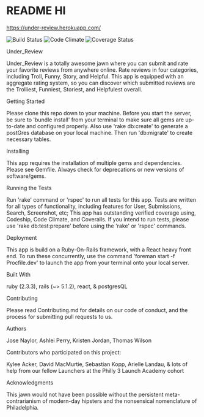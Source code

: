 # README HI

https://under-review.herokuapp.com/


![Build Status](https://codeship.com/projects/fd594640-7491-0135-5e9a-22a90e89452a/status?branch=master)
![Code Climate](https://codeclimate.com/github/Jose-N/under_review.png)
![Coverage Status](https://coveralls.io/repos/github/Jose-N/under_review/badge.svg?branch=master)



Under_Review

Under_Review is a totally awesome jawn where you can submit and rate your favorite reviews from anywhere online.  Rate reviews in four categories, including Troll, Funny, Story, and Helpful. This app is equipped with an aggregate rating system, so you can discover which submitted reviews are the Trolliest, Funniest, Storiest, and Helpfulest overall.

Getting Started

Please clone this repo down to your machine.  Before you start the server, be sure to 'bundle install' from your terminal to make sure all gems are up-to-date and configured properly.  Also use 'rake db:create' to generate a postGres database on your local machine.  Then run 'db:migrate' to create necessary tables.

Installing

This app requires the installation of multiple gems and dependencies.  Please see Gemfile. Always check for deprecations or new versions of software/gems.

Running the Tests

Run 'rake' command or 'rspec' to run all tests for this app.  Tests are written for all types of functionality, including features for User, Submissions, Search, Screenshot, etc; This app has outstanding verified coverage using, Codeship, Code Climate, and Coveralls. If you intend to run tests, please use 'rake db:test:prepare' before using the 'rake' or 'rspec' commands.  

Deployment

This app is build on a Ruby-On-Rails framework, with a React heavy front end.  To run these concurrently, use the command 'foreman start -f Procfile.dev' to launch the app from your terminal onto your local server.

Built With

ruby (2.3.3),
rails (~> 5.1.2),
react, & 
postgresQL


Contributing

Please read Contributing.md for details on our code of conduct, and the process for submitting pull requests to us.

Authors

Jose Naylor,
Ashlei Perry,
Kristen Jordan,
Thomas Wilson

Contributors who participated on this project:

Kylee Acker,
David MacMurtie,
Sebastian Kopp,
Arielle Landau,
& lots of help from our fellow Launchers at the Philly 3 Launch Academy cohort

Acknowledgments

This jawn would not have been possible without the persistent meta-contrarianism of modern-day hipsters and the nonsensical nomenclature of Philadelphia.
